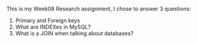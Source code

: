 This is my Week08 Research assignment, I chose to answer 3 questions:
1) Primary and Foreign keys
2) What are INDEXes in MySQL?
3) What is a JOIN when talking about databases?
